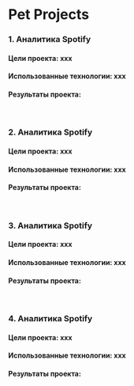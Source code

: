 # Pet Projects

### 1. **Аналитика Spotify**
#### Цели проекта: xxx
#### Использованные технологии: xxx
#### Результаты проекта:  

<br>

### 2. **Аналитика Spotify**
#### Цели проекта: xxx
#### Использованные технологии: xxx
#### Результаты проекта: 

<br>

### 3. **Аналитика Spotify**
#### Цели проекта: xxx
#### Использованные технологии: xxx
#### Результаты проекта: 

<br>

### 4. **Аналитика Spotify**
#### Цели проекта: xxx
#### Использованные технологии: xxx
#### Результаты проекта: 
